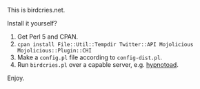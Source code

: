This is birdcries.net.

Install it yourself?

1. Get Perl 5 and CPAN.
2. `cpan install File::Util::Tempdir Twitter::API Mojolicious Mojolicious::Plugin::CHI`
3. Make a `config.pl` file according to `config-dist.pl`.
4. Run `birdcries.pl` over a capable server, e.g. [hypnotoad](https://mojolicious.org/perldoc/Mojolicious/Guides/Cookbook#Hypnotoad).

Enjoy.